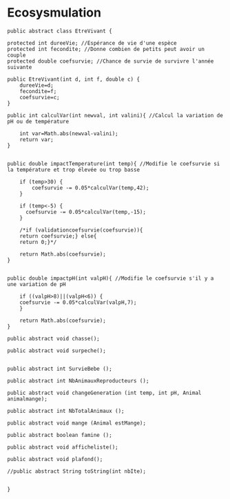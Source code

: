 # Ecosysmulation
	
	public abstract class EtreVivant {

	protected int dureeVie; //Espérance de vie d'une espèce
	protected int fecondite; //Donne combien de petits peut avoir un couple
	protected double coefsurvie; //Chance de survie de survivre l'année suivante

	public EtreVivant(int d, int f, double c) {
		dureeVie=d;
	    fecondite=f;
	    coefsurvie=c;
	}

	public int calculVar(int newval, int valini){ //Calcul la variation de pH ou de température  

	    int var=Math.abs(newval-valini);
	    return var;
	}


	public double impactTemperature(int temp){ //Modifie le coefsurvie si la température et trop élevée ou trop basse

	    if (temp>30) {
	    	coefsurvie -= 0.05*calculVar(temp,42);
	    }

	    if (temp<-5) {
	  	  coefsurvie -= 0.05*calculVar(temp,-15);
	    }

	    /*if (validationcoefsurvie(coefsurvie)){
	    return coefsurvie;} else{
	    return 0;}*/

	    return Math.abs(coefsurvie);
	}


	public double impactpH(int valpH){ //Modifie le coefsurvie s'il y a une variation de pH

	    if ((valpH>8)||(valpH<6)) {
	    coefsurvie -= 0.05*calculVar(valpH,7);
	    }

	    return Math.abs(coefsurvie);
	}
	
	public abstract void chasse();

	public abstract void surpeche();


	public abstract int SurvieBebe ();

	public abstract int NbAnimauxReproducteurs ();

	public abstract void changeGeneration (int temp, int pH, Animal animalmange);

	public abstract int NbTotalAnimaux ();

	public abstract void mange (Animal estMange);

	public abstract boolean famine ();

	public abstract void afficheliste();

	public abstract void plafond();

	//public abstract String toString(int nbIte);


	}
